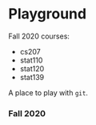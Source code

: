 # Playground
Fall 2020 courses:
* cs207
* stat110
* stat120
* stat139

A place to play with `git`.

### Fall 2020
